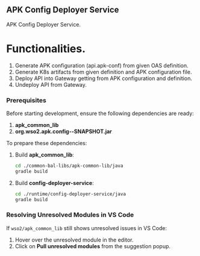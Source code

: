 ## APK Config Deployer Service

APK Config Deployer Service.

# Functionalities.

1. Generate APK configuration (api.apk-conf) from given OAS definition.
2. Generate K8s artifacts from given definition and APK configuration file.
3. Deploy API into Gateway getting from APK configuration and definition.
4. Undeploy API from Gateway.

### Prerequisites

Before starting development, ensure the following dependencies are ready:

1. **apk_common_lib**  
2. **org.wso2.apk.config-<version>-SNAPSHOT.jar**

To prepare these dependencies:

1. Build **apk_common_lib**:
   ```bash
   cd ./common-bal-libs/apk-common-lib/java
   gradle build
   ```

2. Build **config-deployer-service**:
   ```bash
   cd ./runtime/config-deployer-service/java
   gradle build
   ```

### Resolving Unresolved Modules in VS Code

If `wso2/apk_common_lib` still shows unresolved issues in VS Code:

1. Hover over the unresolved module in the editor.
2. Click on **Pull unresolved modules** from the suggestion popup.